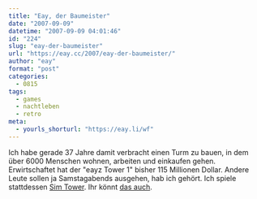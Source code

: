 ```yaml
---
title: "Eay, der Baumeister"
date: "2007-09-09"
datetime: "2007-09-09 04:01:46"
id: "224"
slug: "eay-der-baumeister"
url: "https://eay.cc/2007/eay-der-baumeister/"
author: "eay"
format: "post"
categories:
  - 0815
tags:
  - games
  - nachtleben
  - retro
meta:
  - yourls_shorturl: "https://eay.li/wf"
---
```


Ich habe gerade 37 Jahre damit verbracht einen Turm zu bauen, in dem über 6000 Menschen wohnen, arbeiten und einkaufen gehen. Erwirtschaftet hat der "eayz Tower 1" bisher 115 Millionen Dollar. Andere Leute sollen ja Samstagabends ausgehen, hab ich gehört. Ich spiele stattdessen [Sim Tower](http://en.wikipedia.org/wiki/SimTower). Ihr könnt [das auch](http://www.mininova.org/tor/51822).
